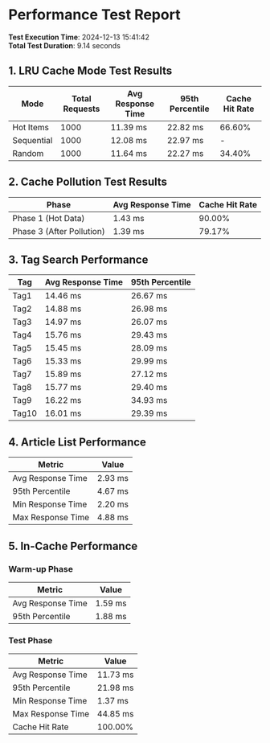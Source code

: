 # Performance Test Report

**Test Execution Time**: 2024-12-13 15:41:42  
**Total Test Duration**: 9.14 seconds

## 1. LRU Cache Mode Test Results

| Mode | Total Requests | Avg Response Time | 95th Percentile | Cache Hit Rate |
|------|---------------|-------------------|-----------------|----------------|
| Hot Items | 1000 | 11.39 ms | 22.82 ms | 66.60% |
| Sequential | 1000 | 12.08 ms | 22.97 ms | - |
| Random | 1000 | 11.64 ms | 22.27 ms | 34.40% |

## 2. Cache Pollution Test Results

| Phase | Avg Response Time | Cache Hit Rate |
|-------|-------------------|----------------|
| Phase 1 (Hot Data) | 1.43 ms | 90.00% |
| Phase 3 (After Pollution) | 1.39 ms | 79.17% |

## 3. Tag Search Performance

| Tag | Avg Response Time | 95th Percentile |
|-----|-------------------|-----------------|
| Tag1 | 14.46 ms | 26.67 ms |
| Tag2 | 14.88 ms | 26.98 ms |
| Tag3 | 14.97 ms | 26.07 ms |
| Tag4 | 15.76 ms | 29.43 ms |
| Tag5 | 15.45 ms | 28.09 ms |
| Tag6 | 15.33 ms | 29.99 ms |
| Tag7 | 15.89 ms | 27.12 ms |
| Tag8 | 15.77 ms | 29.40 ms |
| Tag9 | 16.22 ms | 34.93 ms |
| Tag10 | 16.01 ms | 29.39 ms |

## 4. Article List Performance

| Metric | Value |
|--------|-------|
| Avg Response Time | 2.93 ms |
| 95th Percentile | 4.67 ms |
| Min Response Time | 2.20 ms |
| Max Response Time | 4.88 ms |

## 5. In-Cache Performance

### Warm-up Phase
| Metric | Value |
|--------|-------|
| Avg Response Time | 1.59 ms |
| 95th Percentile | 1.88 ms |

### Test Phase
| Metric | Value |
|--------|-------|
| Avg Response Time | 11.73 ms |
| 95th Percentile | 21.98 ms |
| Min Response Time | 1.37 ms |
| Max Response Time | 44.85 ms |
| Cache Hit Rate | 100.00% |